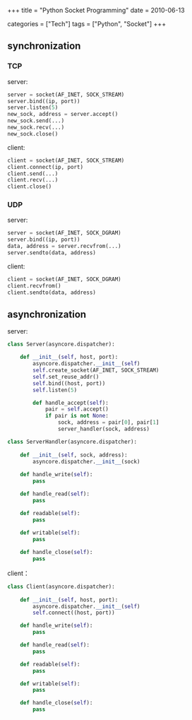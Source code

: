 +++
title = "Python Socket Programming"
date = 2010-06-13

categories = ["Tech"]
tags = ["Python", "Socket"]
+++

## synchronization

### TCP

server:
```python
server = socket(AF_INET, SOCK_STREAM)
server.bind((ip, port))
server.listen(5)
new_sock, address = server.accept()
new_sock.send(...)
new_sock.recv(...)
new_sock.close()
```

client:
```python
client = socket(AF_INET, SOCK_STREAM)
client.connect(ip, port)
client.send(...)
client.recv(...)
client.close()
```

### UDP

server:
```python
server = socket(AF_INET, SOCK_DGRAM)
server.bind((ip, port))
data, address = server.recvfrom(...)
server.sendto(data, address)
```

client:
```python
client = socket(AF_INET, SOCK_DGRAM)
client.recvfrom()
client.sendto(data, address)
```


## asynchronization

server:
```python
class Server(asyncore.dispatcher):

    def __init__(self, host, port):
        asyncore.dispatcher.__init__(self)
        self.create_socket(AF_INET, SOCK_STREAM)
        self.set_reuse_addr()
        self.bind((host, port))
        self.listen(5)

        def handle_accept(self):
            pair = self.accept()
            if pair is not None:
                sock, address = pair[0], pair[1]
                server_handler(sock, address)

class ServerHandler(asyncore.dispatcher):
            
    def __init__(self, sock, address):
        asyncore.dispatcher.__init__(sock)
                
    def handle_write(self):
        pass

    def handle_read(self):
        pass

    def readable(self):
        pass
            
    def writable(self):
        pass

    def handle_close(self):
        pass
```

client：
```python
class Client(asyncore.dispatcher):
                
    def __init__(self, host, port):
        asyncore.dispatcher.__init__(self)
        self.connect((host, port))

    def handle_write(self):
        pass

    def handle_read(self):
        pass

    def readable(self):
        pass

    def writable(self):
        pass

    def handle_close(self):
        pass
```

